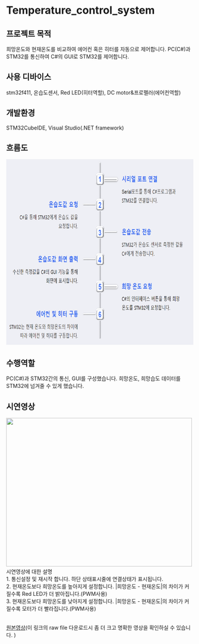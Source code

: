 # Temperature_control_system
## 프로젝트 목적
희망온도와 현재온도를 비교하여 에어컨 혹은 히터를 자동으로 제어합니다. PC(C#)과 STM32를 통신하여 C#의 GUI로 STM32를 제어합니다. 
## 사용 디바이스
stm32f411, 온습도센서, Red LED(히터역할), DC motor&프로펠러(에어컨역할)
## 개발환경
STM32CubeIDE, Visual Studio(.NET framework)
## 흐름도
<img src="./image_video/temperature_flow.png" width=800 height=500>

## 수행역할
PC(C#)과 STM32간의 통신, GUI를 구성했습니다. 희망온도, 희망습도 데이터를 STM32에 넘겨줄 수 있게 했습니다.


## 시연영상
<img src="./image_video/Tem_Con_Sys.gif" width=500 height=400>
시연영상에 대한 설명<br/>
1. 통신설정 및 재시작 합니다. 하단 상태표시줄에 연결상태가 표시됩니다.<br/>
2. 현재온도보다 희망온도를 높아지게 설정합니다. |희망온도 - 현재온도|의 차이가 커질수록 Red LED가 더 밝아집니다.(PWM사용)<br/>
3. 현재온도보다 희망온도를 낮아지게 설정합니다. |희망온도 - 현재온도|의 차이가 커질수록 모터가 더 빨라집니다.(PWM사용)<br/>
<br/>

[원본영상](https://github.com/BrotherHwan/Temperature_control_system/blob/main/image_video/Tem_Con_Sys.mp4)(이 링크의 raw file 다운로드시 좀 더 크고 명확한 영상을 확인하실 수 있습니다. )

